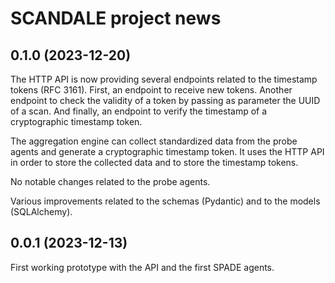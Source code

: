 # SCANDALE project news


## 0.1.0 (2023-12-20)

The HTTP API is now providing several endpoints related
to the timestamp tokens (RFC 3161). First, an endpoint to
receive new tokens. Another endpoint to check the validity
of a token by passing as parameter the UUID of a scan.
And finally, an endpoint to verify the timestamp of a
cryptographic timestamp token.

The aggregation engine can collect standardized data from
the probe agents and generate a cryptographic timestamp
token. It uses the HTTP API in order to store the collected
data and to store the timestamp tokens.

No notable changes related to the probe agents.

Various improvements related to the schemas (Pydantic) and
to the models (SQLAlchemy).


## 0.0.1 (2023-12-13)

First working prototype with the API and the first SPADE agents.
